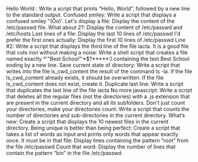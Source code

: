 Hello World : Write a script that prints “Hello, World”, followed by a new line to the standard output.
Confused smiley: Write a script that displays a confused smiley "(Ôo)'.
Let's display a file: Display the content of the /etc/passwd file.
What about 2?: Display the content of /etc/passwd and /etc/hosts
Last lines of a file: Display the last 10 lines of /etc/passwd
I'd prefer the first ones actually: Display the first 10 lines of /etc/passwd
Line #2: Write a script that displays the third line of the file iacta.
It is a good file that cuts iron without making a noise: Write a shell script that creates a file named exactly *\'"Best School"'\*$?*****:) containing the text Best School ending by a new line.
Save current state of directory: Write a script that writes into the file ls_cwd_content the result of the command ls -la. If the file ls_cwd_content already exists, it should be overwritten. If the file ls_cwd_content does not exist, create it.
Duplicate last line: Write a script that duplicates the last line of the file iacta
No more javascript: Write a script that deletes all the regular files (not the directories) with a .js extension that are present in the current directory and all its subfolders.
Don't just count your directories, make your directories count: Write a script that counts the number of directories and sub-directories in the current directory.
What’s new: Create a script that displays the 10 newest files in the current directory.
Being unique is better than being perfect: Create a script that takes a list of words as input and prints only words that appear exactly once.
It must be in that file: Display lines containing the pattern “root” from the file /etc/passwd
Count that word: Display the number of lines that contain the pattern “bin” in the file /etc/passwd
